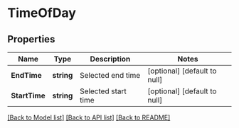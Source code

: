 # TimeOfDay

## Properties
Name | Type | Description | Notes
------------ | ------------- | ------------- | -------------
**EndTime** | **string** | Selected end time | [optional] [default to null]
**StartTime** | **string** | Selected start time | [optional] [default to null]

[[Back to Model list]](../README.md#documentation-for-models) [[Back to API list]](../README.md#documentation-for-api-endpoints) [[Back to README]](../README.md)

